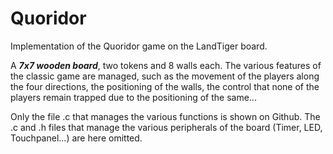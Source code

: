 # Quoridor
Implementation of the Quoridor game on the LandTiger board.

A ***7x7 wooden board***, two tokens and 8 walls each. The various features of the classic game are managed, such as the movement of the players along the four directions, the positioning of the walls, the control that none of the players remain trapped due to the positioning of the same... 

Only the file .c that manages the various functions is shown on Github. The .c and .h files that manage the various peripherals of the board (Timer, LED, Touchpanel...) are here omitted.
